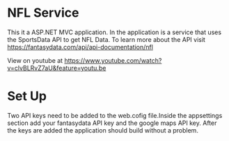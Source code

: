 # NFL Service
This it a ASP.NET MVC application. In the application is a service that uses the SportsData API to get NFL Data. To learn more about the API visit https://fantasydata.com/api/api-documentation/nfl

View on youtube at https://www.youtube.com/watch?v=clvBLRvZ7aU&feature=youtu.be

# Set Up
Two API keys need to be added to the web.cofig file.Inside the appsettings section add your fantasydata API key and the google maps API key. After the keys are added the application should build without a problem.
